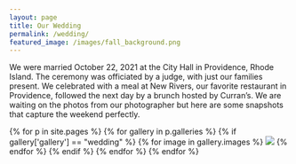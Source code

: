 ```yaml
---
layout: page
title: Our Wedding
permalink: /wedding/
featured_image: /images/fall_background.png
---
```


We were married October 22, 2021 at the City Hall in Providence, Rhode Island. The ceremony was officiated by a judge, with just our families present. We celebrated with a meal at New Rivers, our favorite restaurant in Providence, followed the next day by a brunch hosted by Curran’s.  We are waiting on the photos from our photographer but here are some snapshots that capture the weekend perfectly.

<div class="gallery" data-columns="3">
{% for p in site.pages %}
  {% for gallery in p.galleries %}
    {% if gallery['gallery'] == "wedding" %}
      {% for image in gallery.images %}
        <img src="/{{ site.gallery.dir }}/{{ gallery['gallery'] }}/{{ image.src }}" />
      {% endfor %}
    {% endif %}
  {% endfor %}
{% endfor %}
</div>
